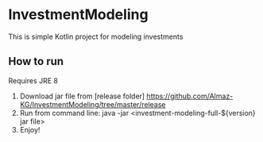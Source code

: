 # InvestmentModeling

This is simple Kotlin project for modeling investments

## How to run
Requires JRE 8

1. Download jar file from [release folder] https://github.com/Almaz-KG/InvestmentModeling/tree/master/release
2. Run from command line: java -jar <investment-modeling-full-${version} jar file>
3. Enjoy!
